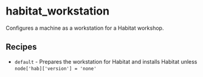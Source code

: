 # habitat_workstation

Configures a machine as a workstation for a Habitat workshop.

## Recipes

* `default` - Prepares the workstation for Habitat and installs Habitat unless `node['hab]['version'] = 'none'`